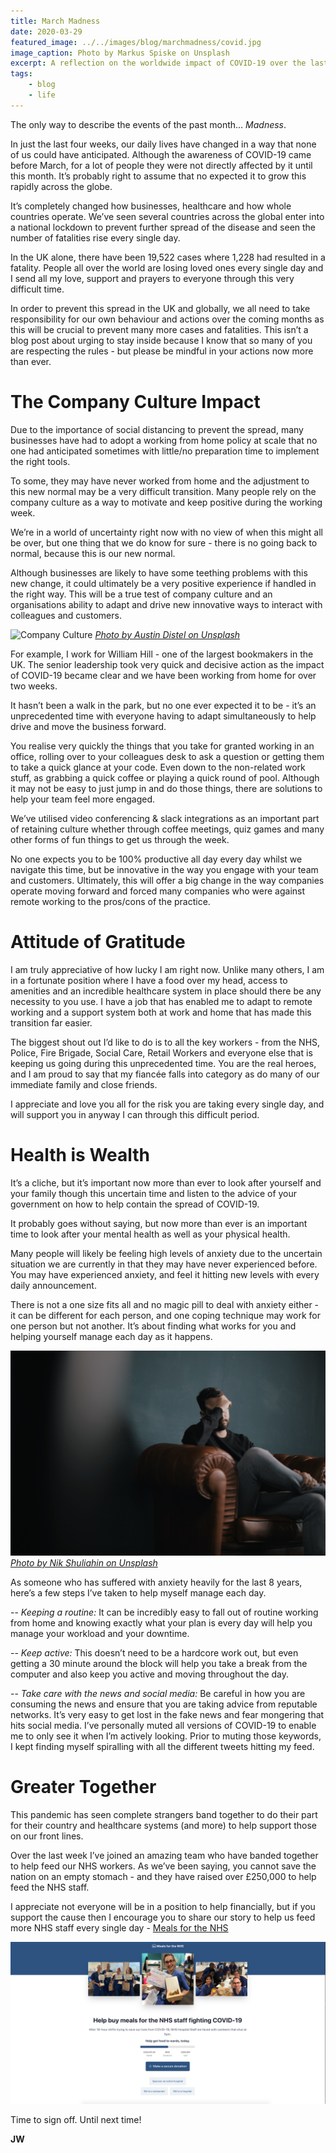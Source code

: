 ```yaml
---
title: March Madness
date: 2020-03-29
featured_image: ../../images/blog/marchmadness/covid.jpg
image_caption: Photo by Markus Spiske on Unsplash
excerpt: A reflection on the worldwide impact of COVID-19 over the last four weeks, and it's expected long term impact
tags:
    - blog
    - life
---
```


The only way to describe the events of the past month… *Madness*.  

In just the last four weeks, our daily lives have changed in a way that none of us could have anticipated. Although the awareness of COVID-19 came before March, for a lot of people they were not directly affected by it until this month. It’s probably right to assume that no expected it to grow this rapidly across the globe. 

It’s completely changed how businesses, healthcare and how whole countries operate. We’ve seen several countries across the global enter into a national lockdown to prevent further spread of the disease and seen the number of fatalities rise every single day. 

In the UK alone, there have been 19,522 cases where 1,228 had resulted in a fatality. People all over the world are losing loved ones every single day and I send all my love, support and prayers to everyone through this very difficult time. 

In order to prevent this spread in the UK and globally, we all need to take responsibility for our own behaviour and actions over the coming months as this will be crucial to prevent many more cases and fatalities. This isn’t a blog post about urging to stay inside because I know that so many of you are respecting the rules - but please be mindful in your actions now more than ever. 

# The Company Culture Impact 

Due to the importance of social distancing to prevent the spread, many businesses have had to adopt a working from home policy at scale that no one had anticipated sometimes with little/no preparation time to implement the right tools. 

To some, they may have never worked from home and the adjustment to this new normal may be a very difficult transition. Many people rely on the company culture as a way to motivate and keep positive during the working week. 

We’re in a world of uncertainty right now with no view of when this might all be over, but one thing that we do know for sure - there is no going back to normal, because this is our new normal. 

Although businesses are likely to have some teething problems with this new change, it could ultimately be a very positive experience if handled in the right way. This will be a true test of company culture and an organisations ability to adapt and drive new innovative ways to interact with colleagues and customers. 

![Company Culture](../../images/blog/marchmadness/culture.jpg)
*[Photo by Austin Distel on Unsplash](https://unsplash.com/@austindistel)*

For example, I work for William Hill - one of the largest bookmakers in the UK. The senior leadership took very quick and decisive action as the impact of COVID-19 became clear and we have been working from home for over two weeks. 

It hasn’t been a walk in the park, but no one ever expected it to be - it’s an unprecedented time with everyone having to adapt simultaneously to help drive and move the business forward. 

You realise very quickly the things that you take for granted working in an office, rolling over to your colleagues desk to ask a question or getting them to take a quick glance at your code. Even down to the non-related work stuff, as grabbing a quick coffee or playing a quick round of pool. Although it may not be easy to just jump in and do those things, there are solutions to help your team feel more engaged. 

We’ve utilised video conferencing & slack integrations as an important part of retaining culture whether through coffee meetings, quiz games and many other forms of fun things to get us through the week. 

No one expects you to be 100% productive all day every day whilst we navigate this time, but be innovative in the way you engage with your team and customers. Ultimately, this will offer a big change in the way companies operate moving forward and forced many companies who were against remote working to the pros/cons of the practice. 

# Attitude of Gratitude 
I am truly appreciative of how lucky I am right now. Unlike many others, I am in a fortunate position where I have a food over my head, access to amenities and an incredible healthcare system in place should there be any necessity to you use. I have a job that has enabled me to adapt to remote working and a support system both at work and home that has made this transition far easier. 

The biggest shout out I’d like to do is to all the key workers - from the NHS, Police, Fire Brigade, Social Care, Retail Workers and everyone else that is keeping us going during this unprecedented time. You are the real heroes, and I am proud to say that my fiancée falls into category as do many of our immediate family and close friends. 

I appreciate and love you all for the risk you are taking every single day, and will support you in anyway I can through this difficult period. 

# Health is Wealth 

It’s a cliche, but it’s important now more than ever to look after yourself and your family though this uncertain time and listen to the advice of your government on how to help contain the spread of COVID-19. 

It probably goes without saying, but now more than ever is an important time to look after your mental health as well as your physical health.  

Many people will likely be feeling high levels of anxiety due to the uncertain situation we are currently in that they may have never experienced before. You may have experienced anxiety, and feel it hitting new levels with every daily announcement. 

There is not a one size fits all and no magic pill to deal with anxiety either - it can be different for each person, and one coping technique may work for one person but not another. It’s about finding what works for you and helping yourself manage each day as it happens. 

![Mental Health](../../images/blog/marchmadness/mentalhealth.jpg)
*[Photo by Nik Shuliahin on Unsplash](https://unsplash.com/@tjump)*


As someone who has suffered with anxiety heavily for the last 8 years, here’s a few steps I’ve taken to help myself manage each day. 

-- *Keeping a routine:* It can be incredibly easy to fall out of routine working from home and knowing exactly what your plan is every day will help you manage your workload and your downtime. 

-- *Keep active:* This doesn’t need to be a hardcore work out, but even getting a 30 minute around the block will help you take a break from the computer and also keep you active and moving throughout the day. 

-- *Take care with the news and social media:* Be careful in how you are consuming the news and ensure that you are taking advice from reputable networks. It’s very easy to get lost in the fake news and fear mongering that hits social media. I’ve personally muted all versions of COVID-19 to enable me to only see it when I’m actively looking. Prior to muting those keywords, I kept finding myself spiralling with all the different tweets hitting my feed. 

# Greater Together 

This pandemic has seen complete strangers band together to do their part for their country and healthcare systems (and more) to help support those on our front lines. 

Over the last week I’ve joined an amazing team who have banded together to help feed our NHS workers. As we’ve been saying, you cannot save the nation on an empty stomach - and they have raised over £250,000 to help feed the NHS staff. 

I appreciate not everyone will be in a position to help financially, but if you support the cause then I encourage you to share our story to help us feed more NHS staff every single day - [Meals for the NHS](https://www.mealsforthenhs.com/)

![Meals for the NHS Website](../../images/blog/marchmadness/mealsforthenhs.png)

Time to sign off. Until next time! 

**JW**
